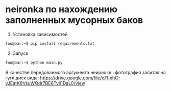# neironka по нахождению заполненных мусорных баков
1. Установка зависимостей
```bash
foo@bar:~$ pip install requirements.txt
```
2. Запуск
```bash
foo@bar:~$ python main.py
```
В качестве передоваемого аргумента нейрноке : фотография залитая на гугл диск вида: https://drive.google.com/file/d/1-xhC-vJEatK8VsuWQdr7BE6Tvll1DaL0/view
